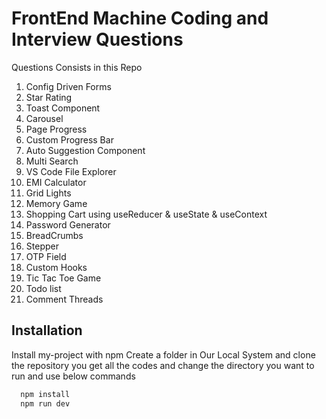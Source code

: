 # FrontEnd Machine Coding and Interview Questions 

Questions Consists in this Repo

1) Config Driven Forms
2) Star Rating
3) Toast Component
4) Carousel
5) Page Progress
6) Custom Progress Bar
7) Auto Suggestion Component
8) Multi Search
9) VS Code File Explorer 
10) EMI Calculator
11) Grid Lights
12) Memory Game
13) Shopping Cart using useReducer & useState & useContext
14) Password Generator
15) BreadCrumbs
16) Stepper
17) OTP Field
18) Custom Hooks
19) Tic Tac Toe Game
20) Todo list 
21) Comment Threads

## Installation

Install my-project with npm
Create a folder in Our Local System and clone the repository you get all the codes and change the directory you want to run and use below commands 
```bash
  npm install 
  npm run dev
```
